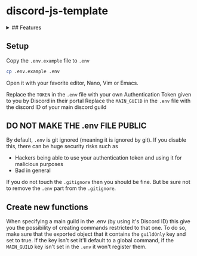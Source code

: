 # discord-js-template

<details>
<summary>## Features</summary>
1. SQLite Database handler (located in `./src/utils/database/`):
    - `executeStatement(sqlquery: string, params?: string[]): Promise<number|string|Error>`
        - execute an update query or an insert query
    - `executeTransaction({sqlquery: string, params?: string[]}[]): Promise<boolean|Error>`
        - execute multiple statements either update or insert
    - `executeQuery(sqlquery: string, params?: string[], action?: "get"|"all"): Promise<object|object[]|Error>`
        - execute a query to return one entry or all entries, will default to using `"get"` if not specified.
        - `"get"` will return a single line that satisfies the query and parameters
        - `"all"` will return all lines that satisfy the query and parameters

2. Application commands (located in `./src/commands/`):
    - You can set the command to be restricted to the main guild, requires that the `MAIN_GUILD` field be set in the `.env`
    - To define a new command you only need to create a new file, it's export has to be the following structure:
    ```js
    guildOnly: boolean,
    // from discord.js
    register_command: SlashCommandBuilder,
    // Client & ChatInputCommandInteraction from discord.js
    execute: async function (client: Client, interaction: ChatInputCommandInteraction): void
    ```
    - External Documentation:
      - [SlashCommandBuilder](https://discord.js.org/docs/packages/builders/1.9.0/SlashCommandBuilder:Class)
      - [Client](https://discord.js.org/docs/packages/discord.js/14.18.0/Client:Class)
      - [ChatInputCommandInteraction](https://discord.js.org/docs/packages/discord.js/14.18.0/ChatInputCommandInteraction:Class)

3. Event handlers (located in `./src/events/`):
    - To define a new event handler you only need to create a new file, it's export has to be the following structure:
    ```js
    // from discord.js
    event: Events enum,
    type: "once"|"on",
    // Client from discord.js, ... args relating to the event check discord.js documentation
    call: async function (client: Client, ...): void
    ```
    - External Documentation:
      - [Events](https://discord.js.org/docs/packages/discord.js/14.18.0/Events:Enum)
      - [Client](https://discord.js.org/docs/packages/discord.js/14.18.0/Client:Class)

4. Static Message handler (located in `./src/staticMessages/`):
    - To define a new static message you only need to create a new file, it's export has to be the following structure:
    ```js
    customId: string[],
    // Client from discord.js
    setup: async function (client: Client) {},
    // Client & CommandInteraction from discord.js
    callback: async function (client: Client, interaction: CommandInteraction): void
    ```
    - External Documentation:
      - [Client](https://discord.js.org/docs/packages/discord.js/14.18.0/Client:Class)
      - [CommandInteraction](https://discord.js.org/docs/packages/discord.js/14.18.0/CommandInteraction:Class) _Could be button, dropdown, etc... types of interaction_
</details>

## Setup
Copy the `.env.example` file to `.env`
```bash
cp .env.example .env
```

Open it with your favorite editor, Nano, Vim or Emacs.

Replace the `TOKEN` in the `.env` file with your own Authentication Token given to you by Discord in their portal 
Replace the `MAIN_GUIlD` in the `.env` file with the discord ID of your main discord guild 

## DO NOT MAKE THE .env FILE PUBLIC
By default, `.env` is git ignored (meaning it is ignored by git). If you disable this, there can be huge security risks such as
- Hackers being able to use your authentication token and using it for malicious purposes
- Bad in general

If you do not touch the `.gitignore` then you should be fine. But be sure not to remove the `.env` part from the `.gitignore`.

## Create new functions
When specifying a main guild in the .env (by using it's Discord ID) this give you the possibility of creating commands restricted to that one.
To do so, make sure that the exported object that it contains the `guildOnly` key and set to true.
If the key isn't set it'll default to a global command, if the `MAIN_GUILD` key isn't set in the `.env` it won't register them.
